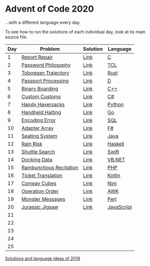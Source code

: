 # Advent of Code 2020
...with a different language every day.

To see how to run the solutions of each individual day, look at its main source file.

| Day | Problem                                                         | Solution   | Language                                                                |
|-----|-----------------------------------------------------------------|------------|-------------------------------------------------------------------------|
| 1   | [Report Repair](https://adventofcode.com/2020/day/1)            | [Link](01) | [C](https://en.wikipedia.org/wiki/C_(programming_language))             |
| 2   | [Password Philosophy](https://adventofcode.com/2020/day/2)      | [Link](02) | [TCL](https://en.wikipedia.org/wiki/Tcl)                                |
| 3   | [Toboggan Trajectory](https://adventofcode.com/2020/day/3)      | [Link](03) | [Rust](https://en.wikipedia.org/wiki/Rust_(programming_language))       |
| 4   | [Passport Processing](https://adventofcode.com/2020/day/4)      | [Link](04) | [D](https://en.wikipedia.org/wiki/D_(programming_language))             |
| 5   | [Binary Boarding](https://adventofcode.com/2020/day/5)          | [Link](05) | [C++](https://en.wikipedia.org/wiki/C++)                                |
| 6   | [Custom Customs](https://adventofcode.com/2020/day/6)           | [Link](06) | [C#](https://en.wikipedia.org/wiki/C-Sharp)                             |
| 7   | [Handy Haversacks](https://adventofcode.com/2020/day/7)         | [Link](07) | [Python](https://en.wikipedia.org/wiki/Python_(programming_language))   |
| 8   | [Handheld Halting](https://adventofcode.com/2020/day/8)         | [Link](08) | [Go](https://en.wikipedia.org/wiki/Go_(programming_language))           |
| 9   | [Encoding Error](https://adventofcode.com/2020/day/9)           | [Link](09) | [SQL](https://en.wikipedia.org/wiki/SQLite)                             |
| 10  | [Adapter Array](https://adventofcode.com/2020/day/10)           | [Link](10) | [F#](https://en.wikipedia.org/wiki/F_Sharp_(programming_language))      |
| 11  | [Seating System](https://adventofcode.com/2020/day/11)          | [Link](11) | [Java](https://en.wikipedia.org/wiki/Java_(programming_language))       |
| 12  | [Rain Risk](https://adventofcode.com/2020/day/12)               | [Link](12) | [Haskell](https://en.wikipedia.org/wiki/Haskell_(programming_language)) |
| 13  | [Shuttle Search](https://adventofcode.com/2020/day/13)          | [Link](13) | [Swift](https://en.wikipedia.org/wiki/Swift_(programming_language))     |
| 14  | [Docking Data](https://adventofcode.com/2020/day/14)            | [Link](14) | [VB.NET](https://en.wikipedia.org/wiki/Visual_Basic_.NET)               |
| 15  | [Rambunctious Recitation](https://adventofcode.com/2020/day/15) | [Link](15) | [PHP](https://en.wikipedia.org/wiki/PHP)                                |
| 16  | [Ticket Translation](https://adventofcode.com/2020/day/16)      | [Link](16) | [Kotlin](https://en.wikipedia.org/wiki/Kotlin_(programming_language))   |
| 17  | [Conway Cubes](https://adventofcode.com/2020/day/17)            | [Link](17) | [Nim](https://en.wikipedia.org/wiki/Nim_(programming_language))         |
| 18  | [Operation Order](https://adventofcode.com/2020/day/18)         | [Link](18) | [AWK](https://en.wikipedia.org/wiki/AWK)                                |
| 19  | [Monster Messages](https://adventofcode.com/2020/day/19)        | [Link](19) | [Perl](https://en.wikipedia.org/wiki/Perl)                              |
| 20  | [Jurassic Jigsaw](https://adventofcode.com/2020/day/20)         | [Link](20) | [JavaScript](https://en.wikipedia.org/wiki/JavaScript)                  |
| 21  | [](https://adventofcode.com/2020/day/21)                        | [](21)     |                                                                         |
| 22  | [](https://adventofcode.com/2020/day/22)                        | [](22)     |                                                                         |
| 23  | [](https://adventofcode.com/2020/day/23)                        | [](23)     |                                                                         |
| 24  | [](https://adventofcode.com/2020/day/24)                        | [](24)     |                                                                         |
| 25  | [](https://adventofcode.com/2020/day/25)                        | [](25)     |                                                                         |

[Solutions and language ideas of 2019](https://github.com/nikeee/advent-of-code-2019)
